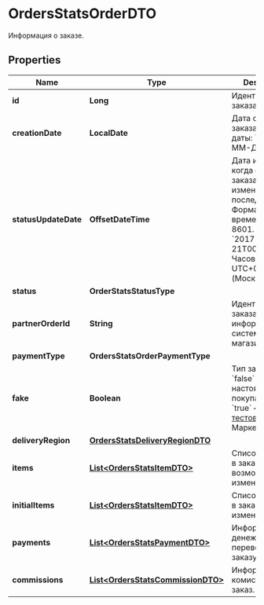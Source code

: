 

# OrdersStatsOrderDTO

Информация о заказе.

## Properties

| Name | Type | Description | Notes |
|------------ | ------------- | ------------- | -------------|
|**id** | **Long** | Идентификатор заказа. |  [optional] |
|**creationDate** | **LocalDate** | Дата создания заказа.  Формат даты: &#x60;ГГГГ-ММ-ДД&#x60;.  |  [optional] |
|**statusUpdateDate** | **OffsetDateTime** | Дата и время, когда статус заказа был изменен в последний раз.  Формат даты и времени: ISO 8601. Например, &#x60;2017-11-21T00:00:00&#x60;. Часовой пояс — UTC+03:00 (Москва).  |  [optional] |
|**status** | **OrderStatsStatusType** |  |  [optional] |
|**partnerOrderId** | **String** | Идентификатор заказа в информационной системе магазина. |  [optional] |
|**paymentType** | **OrdersStatsOrderPaymentType** |  |  [optional] |
|**fake** | **Boolean** | Тип заказа:  * &#x60;false&#x60; — настоящий заказ покупателя.  * &#x60;true&#x60; — [тестовый](../../pushapi/concepts/sandbox.md) заказ Маркета.  |  [optional] |
|**deliveryRegion** | [**OrdersStatsDeliveryRegionDTO**](OrdersStatsDeliveryRegionDTO.md) |  |  [optional] |
|**items** | [**List&lt;OrdersStatsItemDTO&gt;**](OrdersStatsItemDTO.md) | Список товаров в заказе после возможных изменений. |  |
|**initialItems** | [**List&lt;OrdersStatsItemDTO&gt;**](OrdersStatsItemDTO.md) | Список товаров в заказе до изменений. |  [optional] |
|**payments** | [**List&lt;OrdersStatsPaymentDTO&gt;**](OrdersStatsPaymentDTO.md) | Информация о денежных переводах по заказу. |  |
|**commissions** | [**List&lt;OrdersStatsCommissionDTO&gt;**](OrdersStatsCommissionDTO.md) | Информация о комиссиях за заказ. |  |



